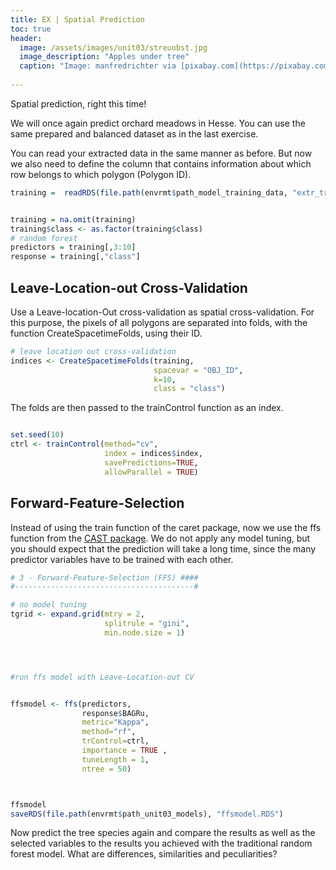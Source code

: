 ```yaml
---
title: EX | Spatial Prediction
toc: true
header:
  image: /assets/images/unit03/streuobst.jpg
  image_description: "Apples under tree"
  caption: "Image: manfredrichter via [pixabay.com](https://pixabay.com/de/photos/%C3%A4pfel-streuobst-obstbaum-apfelbaum-3684775/)"
 
---
```

Spatial prediction, right this time!


We will once again predict orchard meadows in Hesse. You can use the same prepared and balanced dataset as in the last exercise. 


You can read your extracted data in the same manner as before. But now we also need to define the column that contains information about which row belongs to which polygon (Polygon ID).
```r
training =  readRDS(file.path(envrmt$path_model_training_data, "extr_train.RDS")) 


training = na.omit(training)
training$class <- as.factor(training$class)
# random forest
predictors = training[,3:10]
response = training[,"class"]

```
## Leave-Location-out Cross-Validation

Use a Leave-location-Out cross-validation as spatial cross-validation. For this purpose, the pixels of all polygons are separated into folds, with the function CreateSpacetimeFolds, using their ID.


```r
# leave location out cross-validation
indices <- CreateSpacetimeFolds(training, 
                                spacevar = "OBJ_ID", 
                                k=10, 
                                class = "class")

```

The folds are then passed to the trainControl function as an index.

```r

set.seed(10)
ctrl <- trainControl(method="cv",
                     index = indices$index,
                     savePredictions=TRUE,
                     allowParallel = TRUE)


```

## Forward-Feature-Selection

Instead of using the train function of the caret package, now we use the ffs function from the [CAST package](https://cran.r-project.org/web/packages/CAST/index.html). We do not apply any model tuning, but you should expect that the prediction will take a long time, since the many predictor variables have to be trained with each other. 

```r
# 3 - Forward-Feature-Selection (FFS) ####
#----------------------------------------#

# no model tuning
tgrid <- expand.grid(mtry = 2,
                     splitrule = "gini",
                     min.node.size = 1)




#run ffs model with Leave-Location-out CV


ffsmodel <- ffs(predictors,
                response$BAGRu, 
                metric="Kappa", 
                method="rf",
                trControl=ctrl, 
                importance = TRUE ,
                tuneLength = 1, 
                ntree = 50)



ffsmodel
saveRDS(file.path(envrmt$path_unit03_models), "ffsmodel.RDS")


```

Now predict the tree species again and compare the results as well as the selected variables to the results you achieved with the traditional random forest model. What are differences, similarities and peculiarities? 
